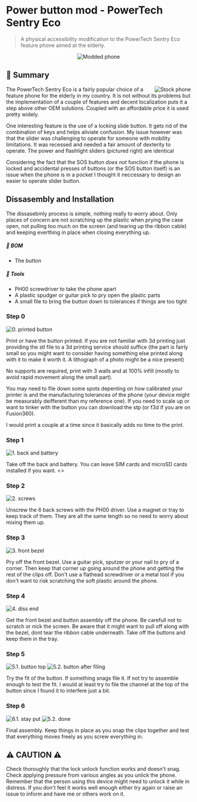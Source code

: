 # Power button mod - PowerTech Sentry Eco
> A physical accessibility modification to the PowerTech Sentry Eco feature phone aimed at the elderly.

<p align="center">
  <img src="./images/11-final.jpg" title="Modded phone">
</p>

## :memo: Summary 

<img align="right" src="./images/00-stock.jpg" title="Stock phone">

The PowerTech Sentry Eco is a fairly popular choice of a feature phone for the elderly in my country. It is not without its problems but the implementation of a couple of features and decent localization puts it a step above other OEM solutions. Coupled with an affordable price it is used pretty widely.

One interesting feature is the use of a locking slide button. It gets rid of the combination of keys and helps aliviate confusion. My issue however was that the slider was challenging to operate for someone with mobility limitations. It was recessed and needed a fair amount of dexterity to operate. The power and flashlight sliders (pictured right) are identical

Considering the fact that the SOS button _does not_ function if the phone is locked and accidental presses of buttons (or the SOS button itself) is an issue when the phone is in a pocket I thought it neccessary to design an easier to operate slider button.

## Dissasembly and Installation 

The dissasebmly process is simple, nothing really to worry about. Only places of concern are not scratching up the plastic when prying the case open, not pulling too much on the screen (and tearing up the ribbon cable) and keeping everthing in place when closing everything up.

##### :nut_and_bolt: BOM 
* The button 

##### :wrench: Tools 
*  PH00 screwdriver to take the phone apart
*  A plastic spudger or guitar pick to pry open the plastic parts
*  A small file to bring the button down to tolerances if things are too tight 

### Step 0
<img src="./images/06-button_bot.jpg" title="0. printed button">

Print or have the button printed. If you are not familiar with 3d printing just providing the stl file to a 3d printing service should  suffice (the part is fairly small so you might want to consider having something else printed along with it to make it worth it. A lithograph of a photo might be a nice present)

No supports are required, print with 3 walls and at 100% infill (mostly to avoid rapid movement along the small part). 

You may need to file down some spots depenting on how calibrated your printer is and the manufacturing tolerances of the phone (your device might be measurably deifferent than my reference one). If you need to scale up or want to tinker with the button you can download the stp (or f3d if you are on Fusion360).

I would print a couple at a time since it basically adds no time to the print.

### Step 1 

<img src="./images/02.jpg" title="1. back and battery">

Take off the back and battery. You can leave SIM cards and microSD cards installed if you want. 
<>
### Step 2

<img src="./images/03.jpg" title="2. screws">

Unscrew the 6 back screws with the PH00 driver. Use a magnet or tray to keep track of them. They are all the same length so no need to worry about mixing them up. 

### Step 3

<img src="./images/04.jpg" title="3. front bezel">

Pry off the front bezel. Use a guitar pick, sputzer or your nail to pry of a corner. Then keep that corner up going around the phone and getting the rest of the clips off. Don't use a flathead screwdriver or a metal tool if you don't want to risk scratching the soft plastic around the phone.

### Step 4

<img src="./images/05.jpg" title="4. diss end">

Get the front bezel and button assembly off the phone. Be carefull not to scratch or nick the screen. Be aware that it might want to pull off along with the bezel, dont tear the ribbon cable underneath. Take off the buttons and keep them in the tray. 

### Step 5

<img src="./images/07-button_top.jpg" title="5.1. button top">
<img src="./images/09-button_top2.jpg" title="5.2. button after filing">

Try the fit of the button. If something snags file it. If not try to assemble enough to test the fit. I would at least try to file the channel at the top of the button since I found it to interfere just a bit.

### Step 6

<img src="./images/10-proccess2.jpg" title="6.1. stay put ">
<img src="./images/12-done.jpg" title="5.2. done">

Final assembly. Keep things in place as you snap the clips together and test that everything moves freely as you screw everything in. 

## :warning: CAUTION :warning:

Check thoroughly that the lock unlock function works and doesn't snag. Check applying pressure from various angles as you unlick the phone. Remember that the person using this device might need to unlock it while in distress. If you don't feel it works well enough either try again or raise an issue to inform and have me or others work on it.
